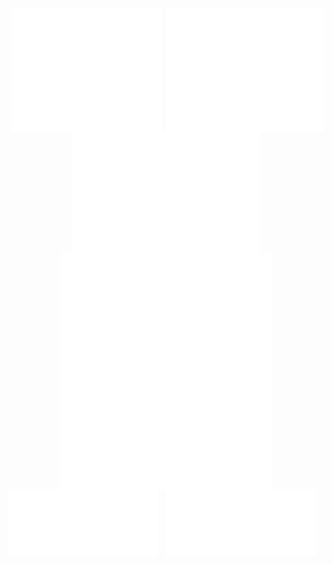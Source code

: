 <div width="100%">

<div style = "display: flex;
  justify-content: center;" width="100%">

<div  style = "display: flex;
  justify-content: center;" width="70%">
<img align="center" src="metrics_topics.svg" alt="Metrics" width="95%">
</div>

<div  style = "display: flex;
  justify-content: center;" width="70%">
<img align="center" src="metrics_base.svg" alt="Metrics" width="120%">
</div>

</div>


<div  style = "display: flex;
  justify-content: center;" width="100%">
<img align="center" src="metrics_lang.svg" alt="Metrics"width="60%">
</div>

<div style = "display: flex;
  justify-content: center;" width="100%">
<img align="center" src="anime_characters.svg" alt="Metrics" width="67%">
</div>

<div style = "display: flex;
  justify-content: center;" width="100%">

<div width="250%">
<img align="center" src="achievements.svg" alt="Metrics" width="95%" >
</div>

<div width="260%" style = "display: flex;
  justify-cotent: center;">
<img align="center" src="traffic.svg" alt="Metrics" width="95%">
</div>

</div>

</div>
